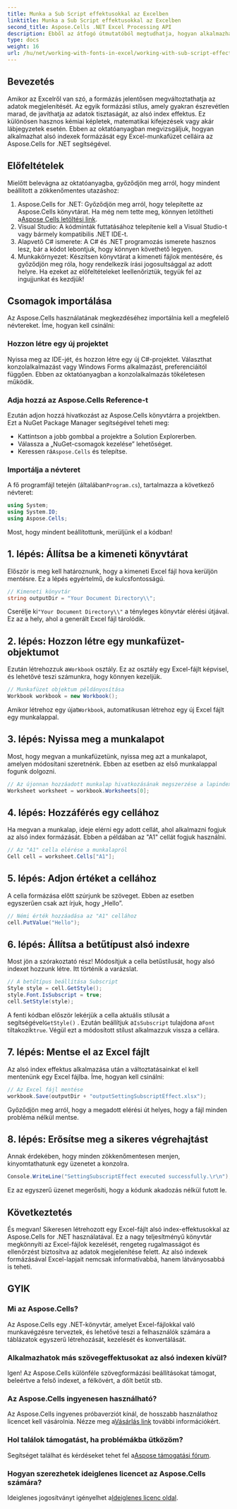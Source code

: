 ```yaml
---
title: Munka a Sub Script effektusokkal az Excelben
linktitle: Munka a Sub Script effektusokkal az Excelben
second_title: Aspose.Cells .NET Excel Processing API
description: Ebből az átfogó útmutatóból megtudhatja, hogyan alkalmazhat alsó index-effektusokat az Excelben az Aspose.Cells for .NET használatával. Lépésről lépésre tartalmaz utasításokat.
type: docs
weight: 16
url: /hu/net/working-with-fonts-in-excel/working-with-sub-script-effects/
---
```

## Bevezetés
Amikor az Excelről van szó, a formázás jelentősen megváltoztathatja az adatok megjelenítését. Az egyik formázási stílus, amely gyakran észrevétlen marad, de javíthatja az adatok tisztaságát, az alsó index effektus. Ez különösen hasznos kémiai képletek, matematikai kifejezések vagy akár lábjegyzetek esetén. Ebben az oktatóanyagban megvizsgáljuk, hogyan alkalmazhat alsó indexek formázását egy Excel-munkafüzet celláira az Aspose.Cells for .NET segítségével.
## Előfeltételek
Mielőtt belevágna az oktatóanyagba, győződjön meg arról, hogy mindent beállított a zökkenőmentes utazáshoz:
1. Aspose.Cells for .NET: Győződjön meg arról, hogy telepítette az Aspose.Cells könyvtárat. Ha még nem tette meg, könnyen letöltheti a[Aspose Cells letöltési link](https://releases.aspose.com/cells/net/).
2. Visual Studio: A kódminták futtatásához telepítenie kell a Visual Studio-t vagy bármely kompatibilis .NET IDE-t.
3. Alapvető C# ismerete: A C# és .NET programozás ismerete hasznos lesz, bár a kódot lebontjuk, hogy könnyen követhető legyen.
4. Munkakörnyezet: Készítsen könyvtárat a kimeneti fájlok mentésére, és győződjön meg róla, hogy rendelkezik írási jogosultsággal az adott helyre.
Ha ezeket az előfeltételeket leellenőriztük, tegyük fel az ingujjunkat és kezdjük!
## Csomagok importálása
Az Aspose.Cells használatának megkezdéséhez importálnia kell a megfelelő névtereket. Íme, hogyan kell csinálni:
### Hozzon létre egy új projektet
Nyissa meg az IDE-jét, és hozzon létre egy új C#-projektet. Választhat konzolalkalmazást vagy Windows Forms alkalmazást, preferenciáitól függően. Ebben az oktatóanyagban a konzolalkalmazás tökéletesen működik.
### Adja hozzá az Aspose.Cells Reference-t
Ezután adjon hozzá hivatkozást az Aspose.Cells könyvtárra a projektben. Ezt a NuGet Package Manager segítségével teheti meg:
- Kattintson a jobb gombbal a projektre a Solution Explorerben.
- Válassza a „NuGet-csomagok kezelése” lehetőséget.
-  Keressen rá`Aspose.Cells` és telepítse.
### Importálja a névteret
 A fő programfájl tetején (általában`Program.cs`), tartalmazza a következő névteret:
```csharp
using System;
using System.IO;
using Aspose.Cells;
```
Most, hogy mindent beállítottunk, merüljünk el a kódban!
## 1. lépés: Állítsa be a kimeneti könyvtárat
Először is meg kell határoznunk, hogy a kimeneti Excel fájl hova kerüljön mentésre. Ez a lépés egyértelmű, de kulcsfontosságú.
```csharp
// Kimeneti könyvtár
string outputDir = "Your Document Directory\\";
```
 Cserélje ki`"Your Document Directory\\"` a tényleges könyvtár elérési útjával. Ez az a hely, ahol a generált Excel fájl tárolódik.
## 2. lépés: Hozzon létre egy munkafüzet-objektumot
 Ezután létrehozzuk a`Workbook` osztály. Ez az osztály egy Excel-fájlt képvisel, és lehetővé teszi számunkra, hogy könnyen kezeljük.
```csharp
// Munkafüzet objektum példányosítása
Workbook workbook = new Workbook();
```
 Amikor létrehoz egy újat`Workbook`, automatikusan létrehoz egy új Excel fájlt egy munkalappal.
## 3. lépés: Nyissa meg a munkalapot
Most, hogy megvan a munkafüzetünk, nyissa meg azt a munkalapot, amelyen módosítani szeretnénk. Ebben az esetben az első munkalappal fogunk dolgozni.
```csharp
// Az újonnan hozzáadott munkalap hivatkozásának megszerzése a lapindex átadásával
Worksheet worksheet = workbook.Worksheets[0];
```
## 4. lépés: Hozzáférés egy cellához
Ha megvan a munkalap, ideje elérni egy adott cellát, ahol alkalmazni fogjuk az alsó index formázását. Ebben a példában az "A1" cellát fogjuk használni.
```csharp
// Az "A1" cella elérése a munkalapról
Cell cell = worksheet.Cells["A1"];
```
## 5. lépés: Adjon értéket a cellához
A cella formázása előtt szúrjunk be szöveget. Ebben az esetben egyszerűen csak azt írjuk, hogy „Hello”.
```csharp
// Némi érték hozzáadása az "A1" cellához
cell.PutValue("Hello");
```
## 6. lépés: Állítsa a betűtípust alsó indexre
Most jön a szórakoztató rész! Módosítjuk a cella betűstílusát, hogy alsó indexet hozzunk létre. Itt történik a varázslat.
```csharp
// A betűtípus beállítása Subscript
Style style = cell.GetStyle();
style.Font.IsSubscript = true;
cell.SetStyle(style);
```
 A fenti kódban először lekérjük a cella aktuális stílusát a segítségével`GetStyle()` . Ezután beállítjuk a`IsSubscript` tulajdona a`Font` tiltakozik`true`. Végül ezt a módosított stílust alkalmazzuk vissza a cellára.
## 7. lépés: Mentse el az Excel fájlt
Az alsó index effektus alkalmazása után a változtatásainkat el kell mentenünk egy Excel fájlba. Íme, hogyan kell csinálni:
```csharp
// Az Excel fájl mentése
workbook.Save(outputDir + "outputSettingSubscriptEffect.xlsx");
```
Győződjön meg arról, hogy a megadott elérési út helyes, hogy a fájl minden probléma nélkül mentse.
## 8. lépés: Erősítse meg a sikeres végrehajtást
Annak érdekében, hogy minden zökkenőmentesen menjen, kinyomtathatunk egy üzenetet a konzolra.
```csharp
Console.WriteLine("SettingSubscriptEffect executed successfully.\r\n");
```
Ez az egyszerű üzenet megerősíti, hogy a kódunk akadozás nélkül futott le.
## Következtetés
És megvan! Sikeresen létrehozott egy Excel-fájlt alsó index-effektusokkal az Aspose.Cells for .NET használatával. Ez a nagy teljesítményű könyvtár megkönnyíti az Excel-fájlok kezelését, rengeteg rugalmasságot és ellenőrzést biztosítva az adatok megjelenítése felett. Az alsó indexek formázásával Excel-lapjait nemcsak informatívabbá, hanem látványosabbá is teheti.
## GYIK
### Mi az Aspose.Cells?
Az Aspose.Cells egy .NET-könyvtár, amelyet Excel-fájlokkal való munkavégzésre terveztek, és lehetővé teszi a felhasználók számára a táblázatok egyszerű létrehozását, kezelését és konvertálását.
### Alkalmazhatok más szövegeffektusokat az alsó indexen kívül?
Igen! Az Aspose.Cells különféle szövegformázási beállításokat támogat, beleértve a felső indexet, a félkövért, a dőlt betűt stb.
### Az Aspose.Cells ingyenesen használható?
 Az Aspose.Cells ingyenes próbaverziót kínál, de hosszabb használathoz licencet kell vásárolnia. Nézze meg a[Vásárlás link](https://purchase.aspose.com/buy) további információkért.
### Hol találok támogatást, ha problémákba ütközöm?
 Segítséget találhat és kérdéseket tehet fel a[Aspose támogatási fórum](https://forum.aspose.com/c/cells/9).
### Hogyan szerezhetek ideiglenes licencet az Aspose.Cells számára?
 Ideiglenes jogosítványt igényelhet a[Ideiglenes licenc oldal](https://purchase.aspose.com/temporary-license/).